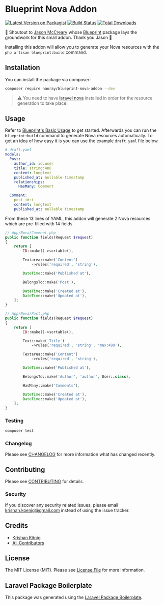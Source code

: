 # Blueprint Nova Addon

[![Latest Version on Packagist](https://img.shields.io/packagist/v/naoray/blueprint-nova-addon.svg?style=flat-square)](https://packagist.org/packages/naoray/blueprint-nova-addon)
[![Build Status](https://img.shields.io/travis/naoray/blueprint-nova-addon/master.svg?style=flat-square)](https://travis-ci.org/naoray/blueprint-nova-addon)
[![Total Downloads](https://img.shields.io/packagist/dt/naoray/blueprint-nova-addon.svg?style=flat-square)](https://packagist.org/packages/naoray/blueprint-nova-addon)

:mega: Shoutout to [Jason McCreary](https://github.com/jasonmccreary) whose [Blueprint](https://github.com/laravel-shift/blueprint) package lays the groundwork for this small addon. Thank you Jason :raised_hands:

Installing this addon will allow you to generate your Nova resources with the `php artisan blueprint:build` command.

## Installation
You can install the package via composer:

```bash
composer require naoray/blueprint-nova-addon --dev
```

> :warning: You need to have [laravel nova](nova.laravel.com/) installed in order for the resource generation to take place!

## Usage
Refer to [Blueprint's Basic Usage](https://github.com/laravel-shift/blueprint#basic-usage) to get started. Afterwards you can run the `blueprint:build` command to generate Nova resources automatically. To get an idea of how easy it is you can use the example `draft.yaml` file below.

```yaml
# draft.yaml
models:
  Post:
    author_id: id:user
    title: string:400
    content: longtext
    published_at: nullable timestamp
    relationships:
      HasMany: Comment

  Comment:
    post_id:i 
    content: longtext
    published_at: nullable timestamp
```

From these 13 lines of YAML, this addon will generate 2 Nova resources which are pre-filled with 14 fields.

```php
// App/Nova/Comment.php
public function fields(Request $request)
{
    return [
        ID::make()->sortable(),

        Textarea::make('Content')
            ->rules('required', 'string'),

        DateTime::make('Published at'),

        BelongsTo::make('Post'),

        DateTime::make('Created at'),
        DateTime::make('Updated at'),
    ];
}

// App/Nova/Post.php
public function fields(Request $request)
{
    return [
        ID::make()->sortable(),

        Text::make('Title')
            ->rules('required', 'string', 'max:400'),

        Textarea::make('Content')
            ->rules('required', 'string'),

        DateTime::make('Published at'),

        BelongsTo::make('Author', 'author', User::class),

        HasMany::make('Comments'),

        DateTime::make('Created at'),
        DateTime::make('Updated at'),
    ];
}
```

### Testing

``` bash
composer test
```

### Changelog

Please see [CHANGELOG](CHANGELOG.md) for more information what has changed recently.

## Contributing

Please see [CONTRIBUTING](CONTRIBUTING.md) for details.

### Security

If you discover any security related issues, please email krishan.koenig@gmail.com instead of using the issue tracker.

## Credits

- [Krishan König](https://github.com/naoray)
- [All Contributors](../../contributors)

## License

The MIT License (MIT). Please see [License File](LICENSE.md) for more information.

## Laravel Package Boilerplate

This package was generated using the [Laravel Package Boilerplate](https://laravelpackageboilerplate.com).